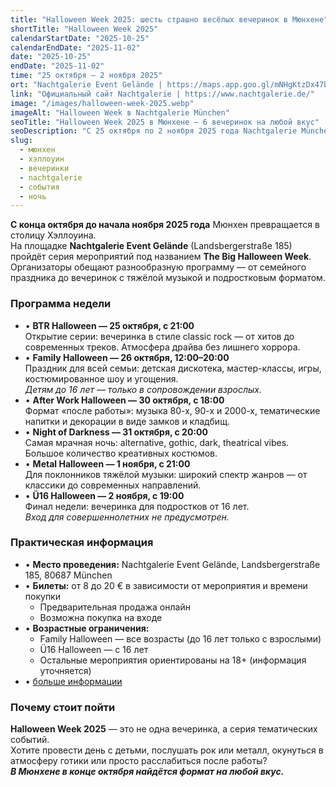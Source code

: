 ```yaml
---
title: "Halloween Week 2025: шесть страшно весёлых вечеринок в Мюнхене"
shortTitle: "Halloween Week 2025"
calendarStartDate: "2025-10-25"
calendarEndDate: "2025-11-02"
date: "2025-10-25"
endDate: "2025-11-02"
time: "25 октября – 2 ноября 2025"
ort: "Nachtgalerie Event Gelände | https://maps.app.goo.gl/mNHgKtzDx47bxMis9"
link: "Официальный сайт Nachtgalerie | https://www.nachtgalerie.de/"
image: "/images/halloween-week-2025.webp"
imageAlt: "Halloween Week в Nachtgalerie München"
seoTitle: "Halloween Week 2025 в Мюнхене — 6 вечеринок на любой вкус"
seoDescription: "С 25 октября по 2 ноября 2025 года Nachtgalerie München проведёт Halloween Week: шесть вечеринок от семейного праздника до металлической ночи. Билеты 8–20 евро."
slug:
  - мюнхен
  - хэллоуин
  - вечеринки
  - nachtgalerie
  - события
  - ночь
---
```


**С конца октября до начала ноября 2025 года** Мюнхен превращается в столицу Хэллоуина.  
На площадке **Nachtgalerie Event Gelände** (Landsbergerstraße 185) пройдёт серия мероприятий под названием **The Big Halloween Week**.  
Организаторы обещают разнообразную программу — от семейного праздника до вечеринок с тяжёлой музыкой и подростковым форматом.

### Программа недели

- • **BTR Halloween — 25 октября, с 21:00**  
Открытие серии: вечеринка в стиле classic rock — от хитов до современных треков. Атмосфера драйва без лишнего хоррора.  
- • **Family Halloween — 26 октября, 12:00–20:00**  
Праздник для всей семьи: детская дискотека, мастер-классы, игры, костюмированное шоу и угощения.  
_Детям до 16 лет — только в сопровождении взрослых._  
- • **After Work Halloween — 30 октября, с 18:00**  
Формат «после работы»: музыка 80-х, 90-х и 2000-х, тематические напитки и декорации в виде замков и кладбищ.  
- • **Night of Darkness — 31 октября, с 20:00**  
Самая мрачная ночь: alternative, gothic, dark, theatrical vibes. Большое количество креативных костюмов.  
- • **Metal Halloween — 1 ноября, с 21:00**  
Для поклонников тяжёлой музыки: широкий спектр жанров — от классики до современных направлений.  
- • **Ü16 Halloween — 2 ноября, с 19:00**  
Финал недели: вечеринка для подростков от 16 лет.  
_Вход для совершеннолетних не предусмотрен._  

### Практическая информация

- • **Место проведения:** Nachtgalerie Event Gelände, Landsbergerstraße 185, 80687 München  
- • **Билеты:** от 8 до 20 € в зависимости от мероприятия и времени покупки  
  - Предварительная продажа онлайн  
  - Возможна покупка на входе  
- • **Возрастные ограничения:**  
  - Family Halloween — все возрасты (до 16 лет только с взрослыми)  
  - Ü16 Halloween — с 16 лет  
  - Остальные мероприятия ориентированы на 18+ (информация уточняется) 
- • [больше информации](https://halloweenweek.de/)  

### Почему стоит пойти

**Halloween Week 2025** — это не одна вечеринка, а серия тематических событий.  
Хотите провести день с детьми, послушать рок или металл, окунуться в атмосферу готики или просто расслабиться после работы?  
_**В Мюнхене в конце октября найдётся формат на любой вкус.**_

